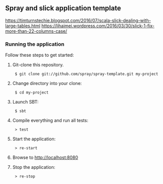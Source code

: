 ## Spray and slick application template
https://timturnstechie.blogspot.com/2016/07/scala-slick-dealing-with-large-tables.html
https://lihaimei.wordpress.com/2016/03/30/slick-1-fix-more-than-22-columns-case/

### Running the application
Follow these steps to get started:

1. Git-clone this repository.

        $ git clone git://github.com/spray/spray-template.git my-project

2. Change directory into your clone:

        $ cd my-project

3. Launch SBT:

        $ sbt

4. Compile everything and run all tests:

        > test

5. Start the application:

        > re-start

6. Browse to [http://localhost:8080](http://localhost:8080/)

7. Stop the application:

        > re-stop
